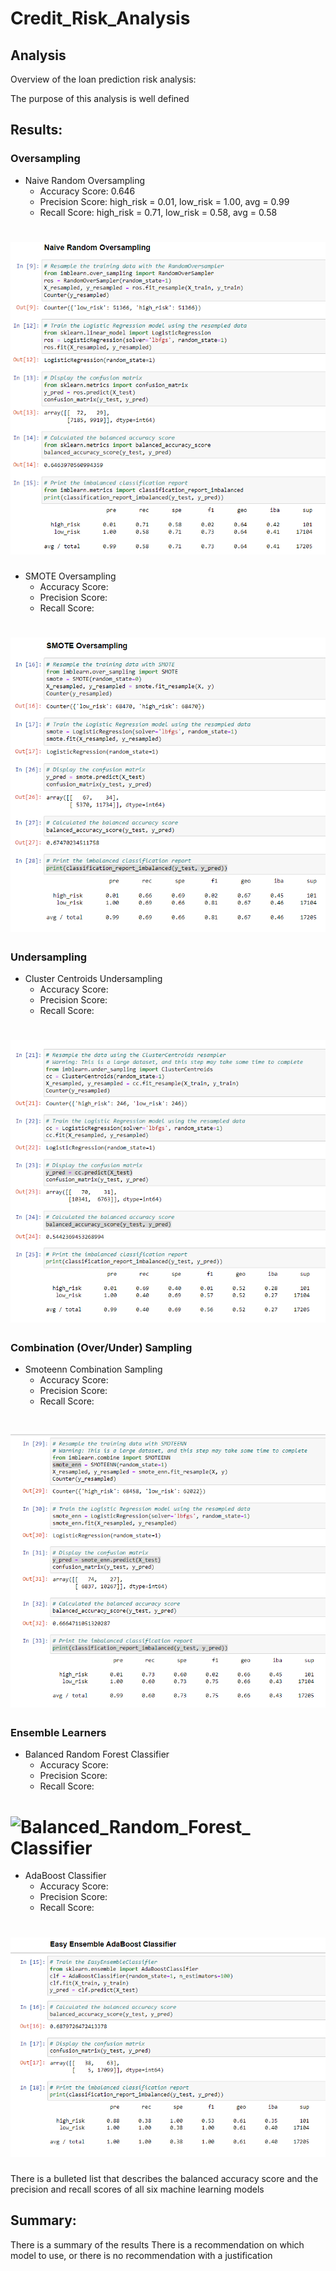# Credit_Risk_Analysis
## Analysis

Overview of the loan prediction risk analysis:

The purpose of this analysis is well defined 
## Results:
### Oversampling
* Naive Random Oversampling
  * Accuracy Score: 0.646
  * Precision Score: high_risk = 0.01, low_risk = 1.00, avg = 0.99
  * Recall Score: high_risk = 0.71, low_risk = 0.58, avg = 0.58
# ![](Images/Naive.PNG)
* SMOTE Oversampling
  * Accuracy Score: 
  * Precision Score:
  * Recall Score:
# ![](Images/Smote.PNG)
### Undersampling
* Cluster Centroids Undersampling
  * Accuracy Score: 
  * Precision Score:
  * Recall Score:
# ![](Images/Cluster_Centroids.PNG)
### Combination (Over/Under) Sampling
* Smoteenn Combination Sampling
  * Accuracy Score: 
  * Precision Score:
  * Recall Score:
# ![](Images/Smoteenn.PNG)
### Ensemble Learners 
* Balanced Random Forest Classifier
  * Accuracy Score: 
  * Precision Score:
  * Recall Score:
# ![Balanced_Random_Forest_ Classifier](https://user-images.githubusercontent.com/95573310/222475287-1e3afb4b-243e-4b8a-bf36-9889f3624908.PNG)
* AdaBoost Classifier
  * Accuracy Score: 
  * Precision Score:
  * Recall Score:
# ![](Images/AdaBoost.PNG)


There is a bulleted list that describes the balanced accuracy score and the precision and recall scores of all six machine learning models 
## Summary:

There is a summary of the results 
There is a recommendation on which model to use, or there is no recommendation with a justification 
